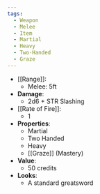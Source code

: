 ```yaml
---
tags:
  - Weapon
  - Melee
  - Item
  - Martial
  - Heavy
  - Two-Handed
  - Graze
---
```

* [[Range]]:
	* Melee: 5ft
* __Damage__:
	* 2d6 + STR Slashing
* [[Rate of Fire]]:
	* 1
* __Properties__:
	* Martial
	* Two Handed
	* Heavy
	* [[Graze]] (Mastery)
* **Value**:
	* 50 credits
* **Looks**:
	* A standard greatsword